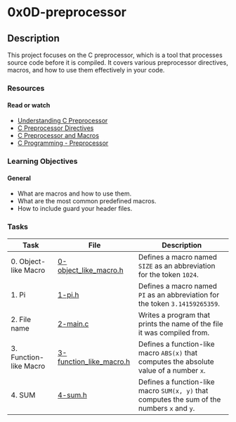 # 0x0D-preprocessor

## Description

This project focuses on the C preprocessor, which is a tool that processes source code before it is compiled. It covers various preprocessor directives, macros, and how to use them effectively in your code.

### Resources

#### Read or watch

- [Understanding C Preprocessor](https://www.geeksforgeeks.org/preprocessor-in-c/)
- [C Preprocessor Directives](https://www.tutorialspoint.com/cprogramming/c_preprocessors.htm)
- [C Preprocessor and Macros](https://www.programiz.com/c-programming/c-preprocessor-macros)
- [C Programming - Preprocessor](https://www.studytonight.com/c/preprocessors-in-c.php)

### Learning Objectives

#### General

- What are macros and how to use them.
- What are the most common predefined macros.
- How to include guard your header files.

### Tasks

| Task                   | File                                                 | Description                                                                                 |
| ---------------------- | ---------------------------------------------------- | ------------------------------------------------------------------------------------------- |
| 0. Object-like Macro   | [0-object_like_macro.h](./0-object_like_macro.h)     | Defines a macro named `SIZE` as an abbreviation for the token `1024`.                       |
| 1. Pi                  | [1-pi.h](./1-pi.h)                                   | Defines a macro named `PI` as an abbreviation for the token `3.14159265359`.                |
| 2. File name           | [2-main.c](./2-main.c)                               | Writes a program that prints the name of the file it was compiled from.                     |
| 3. Function-like Macro | [3-function_like_macro.h](./3-function_like_macro.h) | Defines a function-like macro `ABS(x)` that computes the absolute value of a number `x`.    |
| 4. SUM                 | [4-sum.h](./4-sum.h)                                 | Defines a function-like macro `SUM(x, y)` that computes the sum of the numbers `x` and `y`. |
